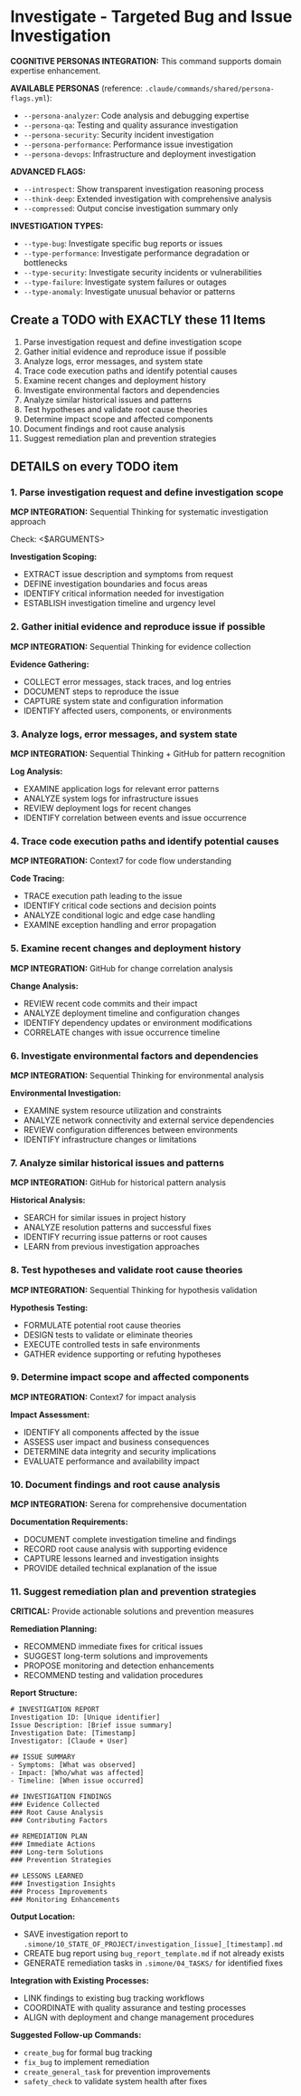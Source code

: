 # Investigate - Targeted Bug and Issue Investigation

**COGNITIVE PERSONAS INTEGRATION:** This command supports domain expertise enhancement.

**AVAILABLE PERSONAS** (reference: `.claude/commands/shared/persona-flags.yml`):
- `--persona-analyzer`: Code analysis and debugging expertise
- `--persona-qa`: Testing and quality assurance investigation
- `--persona-security`: Security incident investigation
- `--persona-performance`: Performance issue investigation
- `--persona-devops`: Infrastructure and deployment investigation

**ADVANCED FLAGS:**
- `--introspect`: Show transparent investigation reasoning process
- `--think-deep`: Extended investigation with comprehensive analysis
- `--compressed`: Output concise investigation summary only

**INVESTIGATION TYPES:**
- `--type-bug`: Investigate specific bug reports or issues
- `--type-performance`: Investigate performance degradation or bottlenecks
- `--type-security`: Investigate security incidents or vulnerabilities
- `--type-failure`: Investigate system failures or outages
- `--type-anomaly`: Investigate unusual behavior or patterns

## Create a TODO with EXACTLY these 11 Items

1. Parse investigation request and define investigation scope
2. Gather initial evidence and reproduce issue if possible
3. Analyze logs, error messages, and system state
4. Trace code execution paths and identify potential causes
5. Examine recent changes and deployment history
6. Investigate environmental factors and dependencies
7. Analyze similar historical issues and patterns
8. Test hypotheses and validate root cause theories
9. Determine impact scope and affected components
10. Document findings and root cause analysis
11. Suggest remediation plan and prevention strategies

## DETAILS on every TODO item

### 1. Parse investigation request and define investigation scope

**MCP INTEGRATION:** Sequential Thinking for systematic investigation approach

Check: <$ARGUMENTS>

**Investigation Scoping:**
- EXTRACT issue description and symptoms from request
- DEFINE investigation boundaries and focus areas
- IDENTIFY critical information needed for investigation
- ESTABLISH investigation timeline and urgency level

### 2. Gather initial evidence and reproduce issue if possible

**MCP INTEGRATION:** Sequential Thinking for evidence collection

**Evidence Gathering:**
- COLLECT error messages, stack traces, and log entries
- DOCUMENT steps to reproduce the issue
- CAPTURE system state and configuration information
- IDENTIFY affected users, components, or environments

### 3. Analyze logs, error messages, and system state

**MCP INTEGRATION:** Sequential Thinking + GitHub for pattern recognition

**Log Analysis:**
- EXAMINE application logs for relevant error patterns
- ANALYZE system logs for infrastructure issues
- REVIEW deployment logs for recent changes
- IDENTIFY correlation between events and issue occurrence

### 4. Trace code execution paths and identify potential causes

**MCP INTEGRATION:** Context7 for code flow understanding

**Code Tracing:**
- TRACE execution path leading to the issue
- IDENTIFY critical code sections and decision points
- ANALYZE conditional logic and edge case handling
- EXAMINE exception handling and error propagation

### 5. Examine recent changes and deployment history

**MCP INTEGRATION:** GitHub for change correlation analysis

**Change Analysis:**
- REVIEW recent code commits and their impact
- ANALYZE deployment timeline and configuration changes
- IDENTIFY dependency updates or environment modifications
- CORRELATE changes with issue occurrence timeline

### 6. Investigate environmental factors and dependencies

**MCP INTEGRATION:** Sequential Thinking for environmental analysis

**Environmental Investigation:**
- EXAMINE system resource utilization and constraints
- ANALYZE network connectivity and external service dependencies
- REVIEW configuration differences between environments
- IDENTIFY infrastructure changes or limitations

### 7. Analyze similar historical issues and patterns

**MCP INTEGRATION:** GitHub for historical pattern analysis

**Historical Analysis:**
- SEARCH for similar issues in project history
- ANALYZE resolution patterns and successful fixes
- IDENTIFY recurring issue patterns or root causes
- LEARN from previous investigation approaches

### 8. Test hypotheses and validate root cause theories

**MCP INTEGRATION:** Sequential Thinking for hypothesis validation

**Hypothesis Testing:**
- FORMULATE potential root cause theories
- DESIGN tests to validate or eliminate theories
- EXECUTE controlled tests in safe environments
- GATHER evidence supporting or refuting hypotheses

### 9. Determine impact scope and affected components

**MCP INTEGRATION:** Context7 for impact analysis

**Impact Assessment:**
- IDENTIFY all components affected by the issue
- ASSESS user impact and business consequences
- DETERMINE data integrity and security implications
- EVALUATE performance and availability impact

### 10. Document findings and root cause analysis

**MCP INTEGRATION:** Serena for comprehensive documentation

**Documentation Requirements:**
- DOCUMENT complete investigation timeline and findings
- RECORD root cause analysis with supporting evidence
- CAPTURE lessons learned and investigation insights
- PROVIDE detailed technical explanation of the issue

### 11. Suggest remediation plan and prevention strategies

**CRITICAL:** Provide actionable solutions and prevention measures

**Remediation Planning:**
- RECOMMEND immediate fixes for critical issues
- SUGGEST long-term solutions and improvements
- PROPOSE monitoring and detection enhancements
- RECOMMEND testing and validation procedures

**Report Structure:**
```
# INVESTIGATION REPORT
Investigation ID: [Unique identifier]
Issue Description: [Brief issue summary]
Investigation Date: [Timestamp]
Investigator: [Claude + User]

## ISSUE SUMMARY
- Symptoms: [What was observed]
- Impact: [Who/what was affected]
- Timeline: [When issue occurred]

## INVESTIGATION FINDINGS
### Evidence Collected
### Root Cause Analysis
### Contributing Factors

## REMEDIATION PLAN
### Immediate Actions
### Long-term Solutions
### Prevention Strategies

## LESSONS LEARNED
### Investigation Insights
### Process Improvements
### Monitoring Enhancements
```

**Output Location:**
- SAVE investigation report to `.simone/10_STATE_OF_PROJECT/investigation_[issue]_[timestamp].md`
- CREATE bug report using `bug_report_template.md` if not already exists
- GENERATE remediation tasks in `.simone/04_TASKS/` for identified fixes

**Integration with Existing Processes:**
- LINK findings to existing bug tracking workflows
- COORDINATE with quality assurance and testing processes
- ALIGN with deployment and change management procedures

**Suggested Follow-up Commands:**
- `create_bug` for formal bug tracking
- `fix_bug` to implement remediation
- `create_general_task` for prevention improvements
- `safety_check` to validate system health after fixes